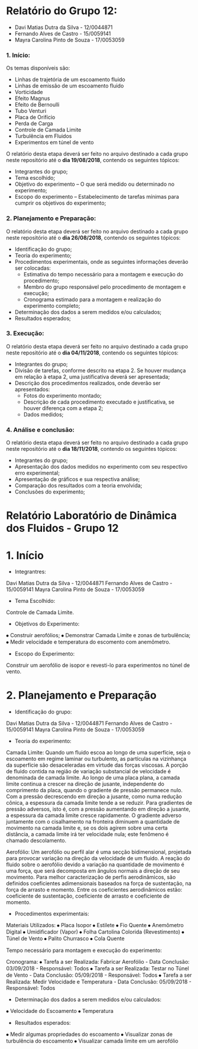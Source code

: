 # Relatório do Grupo 12: #

  - Davi Matias Dutra da Silva - 12/0044871
  - Fernando Alves de Castro - 15/0059141
  - Mayra Carolina Pinto de Souza - 17/0053059

### 1.	Início: ###

Os temas disponíveis são:

-	Linhas de trajetória de um escoamento fluido
-	Linhas de emissão de um escoamento fluido
-	Vorticidade
-	Efeito Magnus
-	Efeito de Bernoulli
- Tubo Venturi
-	Placa de Orifício
-	Perda de Carga
-	Controle de Camada Limite
-	Turbulência em Fluidos
-	Experimentos em túnel de vento

O relatório desta etapa deverá ser feito no arquivo destinado a cada grupo neste repositório até o **dia 19/08/2018**, contendo os seguintes tópicos:

-	Integrantes do grupo;
-	Tema escolhido;
-	Objetivo do experimento – O que será medido ou determinado no experimento;
-	Escopo do experimento – Estabelecimento de tarefas mínimas para cumprir os objetivos do experimento;

### 2.	Planejamento e Preparação: ###


O relatório desta etapa deverá ser feito no arquivo destinado a cada grupo neste repositório até o **dia 26/08/2018**, contendo os seguintes tópicos:

- Identificação do grupo;
- Teoria do experimento;
- Procedimentos experimentais, onde as seguintes informações deverão ser colocadas:
    - Estimativa do tempo necessário para a montagem e execução do procedimento;
    - Membro do grupo responsável pelo procedimento de montagem e execução;
    - Cronograma estimado para a montagem e realização do experimento completo;
- Determinação dos dados a serem medidos e/ou calculados;
- Resultados esperados;


### 3.	Execução: ###

O relatório desta etapa deverá ser feito no arquivo destinado a cada grupo neste repositório até o **dia 04/11/2018**, contendo os seguintes tópicos:

- Integrantes do grupo;
- Divisão de tarefas, conforme descrito na etapa 2. Se houver mudança em relação à etapa 2, uma justificativa deverá ser apresentada;
- Descrição dos procedimentos realizados, onde deverão ser apresentados:
  - Fotos do experimento montado;
  - Descrição de cada procedimento executado e justificativa, se houver diferença com a etapa 2;
  - Dados medidos;


### 4.	Análise e conclusão: ###


O relatório desta etapa deverá ser feito no arquivo destinado a cada grupo neste repositório até o **dia 18/11/2018**, contendo os seguintes tópicos:

-	Integrantes do grupo;
-	Apresentação dos dados medidos no experimento com seu respectivo erro experimental;
-	Apresentação de gráficos e sua respectiva análise;
-	Comparação dos resultados com a teoria envolvida;
-	Conclusões do experimento;



# Relatório Laboratório de Dinâmica dos Fluidos - Grupo 12 #

 # 1. Início #
 
 - Integrantres:
 
Davi Matias Dutra da Silva - 12/0044871
Fernando Alves de Castro - 15/0059141
Mayra Carolina Pinto de Souza - 17/0053059

 - Tema Escolhido:
 
 Controle de Camada Limite.
 
 - Objetivos do Experimento:
 
⦁ Construir aerofólios;
⦁ Demonstrar Camada Limite e zonas de turbulência;
⦁ Medir velocidade e temperatura do escomento com anemômetro.

 - Escopo do Experimento:
 
 Construir um aerofólio de isopor e revesti-lo para experimentos no túnel de vento.
 
 # 2. Planejamento e Preparação #
 
 - Identificação do grupo:
 
Davi Matias Dutra da Silva - 12/0044871
Fernando Alves de Castro - 15/0059141
Mayra Carolina Pinto de Souza - 17/0053059

 - Teoria do experimento:
 
 Camada Limite:
    Quando um fluido escoa ao longo de uma superfície, seja o escoamento em regime laminar ou turbulento, as partículas na vizinhança da superfície são desaceleradas em virtude das forças viscosas. A porção de fluido contida na região de variação substancial de velocidade é denominada de camada limite.
   Ao longo de uma placa plana, a camada limite continua a crescer na direção de jusante, independente do comprimento da placa, quando o gradiente de pressão permanece nulo. Com a pressão decrescendo em direção a jusante, como numa redução cônica, a espessura da camada limite tende a se reduzir. 
   Para gradientes de pressão adversos, isto é, com a pressão aumentando em direção a jusante, a espessura da camada limite cresce rapidamente. O gradiente adverso juntamente com o cisalhamento na fronteira diminuem a quantidade de movimento na camada limite e, se os dois agirem sobre uma certa distância, a camada limite irá ter velocidade nula; este fenômeno é chamado descolamento. 
   
 Aerofólio:
    Um  aerofólio  ou perfil alar é uma secção bidimensional, projetada para provocar variação na direção da velocidade de um fluido. A reação do fluido sobre o aerofólio devido a variação na quantidade de movimento é uma força, que será decomposta em ângulos normais a direção de seu movimento.
   Para melhor caracterização de perfis aerodinâmicos, são definidos coeficientes adimensionais baseados na força de sustentação, na força de arrasto e momento. Entre os coeficientes aerodinâmicos estão: coeficiente de sustentação, coeficiente de arrasto e coeficiente de momento. 
   
 - Procedimentos experimentais:
 
 Materiais Utilizados:
⦁	Placa Isopor
⦁	Estilete
⦁	Fio Quente
⦁	Anemômetro Digital
⦁	Umidificador (Vapor)
⦁	Folha Cartolina Colorida (Revestimento)
⦁	Túnel de Vento
⦁	Palito Churrasco 
⦁	Cola Quente

Tempo necessário para montagem e execução do experimento:

Cronograma:
⦁ Tarefa a ser Realizada: Fabricar Aerofólio - Data Conclusão: 03/09/2018 - Responsável: Todos
⦁ Tarefa a ser Realizada: Testar no Túnel de Vento - Data Conclusão: 05/09/2018 - Responsável: Todos
⦁ Tarefa a ser Realizada: Medir Velocidade e Temperatura - Data Conclusão: 05/09/2018 - Responsável: Todos
  
- Determinação dos dados a serem medidos e/ou calculados:

⦁	Velocidade do Escoamento 
⦁	Temperatura 

 - Resultados esperados:
 
⦁	Medir algumas propriedades do escoamento
⦁	Visualizar zonas de turbulência do escoamento 
⦁	Visualizar camada limite em um aerofólio 
